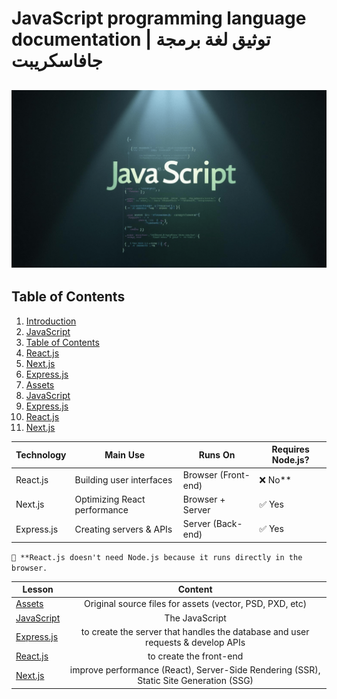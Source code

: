 # JavaScript programming language documentation | توثيق لغة برمجة جافاسكريبت

## ![javascript - 2025](/Assets/images/JavaScript(75)-1.png)

## Table of Contents

1. [Introduction](#javascript-programming-language-documentation--توثيق-لغة-برمجة-جافاسكريبت)
2. [JavaScript](#javascript---2025)
3. [Table of Contents](#table-of-contents)
4. [React.js](#reactjs)
5. [Next.js](#nextjs)
6. [Express.js](#expressjs)
7. [Assets](#assets)
8. [JavaScript](#javascript-1)
9. [Express.js](#expressjs-1)
10. [React.js](#reactjs-1)
11. [Next.js](#nextjs-1)

|  Technology | Main Use | Runs On | Requires Node.js? |
|-------------|----------|---------|-------------------|
|React.js	|Building user interfaces |Browser (Front-end)|	❌ No**|
|Next.js	|Optimizing React performance |	Browser + Server |	✅ Yes |
|Express.js |	Creating servers & APIs	|Server (Back-end)	|✅ Yes


`📌 **React.js doesn't need Node.js because it runs directly in the browser.`


|  Lesson | Content |
| ------ |:-----:|
|[Assets](./assets)|Original source files for assets (vector, PSD, PXD, etc)|
|[JavaScript](./JavaScript)|The JavaScript|
|[Express.js](./Express.js)|to create the server that handles the database and user requests & develop APIs|
|[React.js](./React.js)|to create the front-end|
|[Next.js](./Next.js)|improve performance (React), Server-Side Rendering (SSR), Static Site Generation (SSG)|
